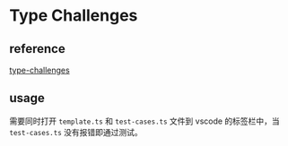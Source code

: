 # Type Challenges

## reference

[type-challenges](https://github.com/type-challenges/type-challenges)

## usage

需要同时打开 `template.ts` 和 `test-cases.ts` 文件到 vscode 的标签栏中，当 `test-cases.ts` 没有报错即通过测试。
